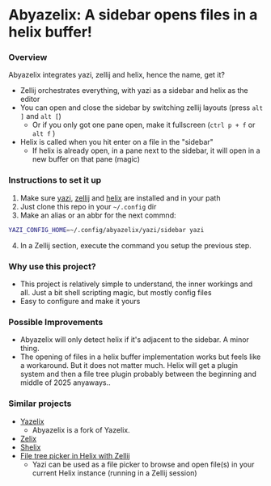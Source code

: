 # Abyazelix: A sidebar opens files in a helix buffer! 

### Overview
Abyazelix integrates yazi, zellij and helix, hence the name, get it?
- Zellij orchestrates everything, with yazi as a sidebar and helix as the editor
- You can open and close the sidebar by switching zellij layouts (press `alt ]` and `alt [`)
  - Or if you only got one pane open, make it fullscreen (`ctrl p + f` or `alt f` )
- Helix is called when you hit enter on a file in the "sidebar"
  - If helix is already open, in a pane next to the sidebar, it will open in a new buffer on that pane (magic)

### Instructions to set it up
1. Make sure [yazi](https://github.com/sxyazi/yazi), [zellij](https://github.com/zellij-org/zellij) and [helix](https://helix-editor.com) are installed and in your path
2. Just clone this repo in your `~/.config` dir
3. Make an alias or an abbr for the next commnd:
  ```bash
  YAZI_CONFIG_HOME=~/.config/abyazelix/yazi/sidebar yazi
  ```
4. In a Zellij section, execute the command you setup the previous step.

### Why use this project?
- This project is relatively simple to understand, the inner workings and all. Just a bit shell scripting magic, but mostly config files
- Easy to configure and make it yours

### Possible Improvements
- Abyazelix will only detect helix if it's adjacent to the sidebar. A minor thing.
- The opening of files in a helix buffer implementation works but feels like a workaround. But it does not matter much. Helix will get a plugin system and then a file tree plugin probably between the beginning and middle of 2025 anyaways.. 

### Similar projects
- [Yazelix](https://github.com/luccahuguet/yazelix)
  - Abyazelix is a fork of Yazelix.
- [Zelix](https://github.com/cfuehrmann/zelix)
- [Shelix](https://github.com/webdev23/shelix)
- [File tree picker in Helix with Zellij](https://yazi-rs.github.io/docs/tips/#helix-with-zellij) 
  - Yazi can be used as a file picker to browse and open file(s) in your current Helix instance (running in a Zellij session)
